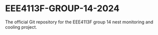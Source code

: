 # EEE4113F-GROUP-14-2024
The official Git repository for the EEE4113F group 14 nest monitoring and cooling project.
